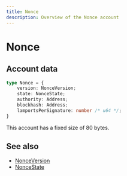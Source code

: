 ```yaml
---
title: Nonce
description: Overview of the Nonce account
---
```


# Nonce

## Account data

```ts
type Nonce = {
    version: NonceVersion;
    state: NonceState;
    authority: Address;
    blockhash: Address;
    lamportsPerSignature: number /* u64 */;
}
```

This account has a fixed size of 80 bytes.

## See also

- [NonceVersion](../types/nonceVersion.md)
- [NonceState](../types/nonceState.md)